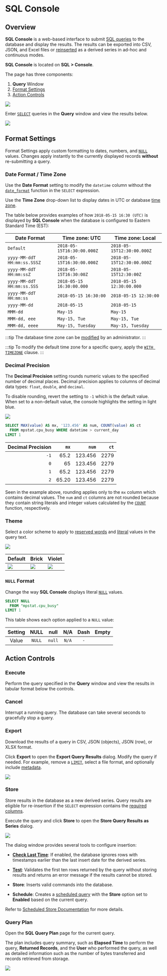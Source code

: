 # SQL Console

## Overview

**SQL Console** is a web-based interface to submit [SQL queries](../sql/README.md) to the database and display the results. The results can be exported into CSV, JSON, and Excel files or [reinserted](#store) as a derived series in ad-hoc and continuous modes.

**SQL Console** is located on **SQL > Console**.

The page has three components:

1. **Query** Window
2. [Format Settings](#format-settings)
3. [Action Controls](#action-controls)

![](./images/sql_console.png)

Enter [`SELECT`](README.md#select-expression) queries in the **Query** window and view the results below.

![](./images/query-result1.png)

## Format Settings

Format Settings apply custom formatting to dates, numbers, and [`NULL`](README.md#null) values. Changes apply instantly to the currently displayed records **without** re-submitting a query.

### Date Format / Time Zone

Use the **Date Format** setting to modify the `datetime` column without the [`date_format`](examples/datetime-format.md) function in the `SELECT` expression.

Use the **Time Zone** drop-down list to display dates in UTC or database [time zone](../administration/timezone.md).

The table below provides examples of how `2018-05-15 16:30 (UTC)` is displayed by **SQL Console** when the database is configured to Eastern Standard Time (EST):

**Date Format** | **Time zone: UTC** | **Time zone: Local**
---|---|---
`Default` | `2018-05-15T16:30:00.000Z` | `2018-05-15T12:30:00.000Z`
`yyyy-MM-ddT HH:mm:ss.SSSZ` | `2018-05-15T16:30:00.000Z` | `2018-05-15T12:30:00.000Z`
`yyyy-MM-ddT HH:mm:ssZ` | `2018-05-15T16:30:00Z` | `2018-05-15T12:30:00Z`
`yyyy-MM-ddT HH:mm:ss.SSS` | `2018-05-15 16:30:00.000` | `2018-05-15 12:30:00.000`
`yyyy-MM-ddT HH:mm:ss` | `2018-05-15 16:30:00` | `2018-05-15 12:30:00`
`yyyy-MM-dd` | `2018-05-15` | `2018-05-15`
`MMM-dd` | `May-15` | `May-15`
`MMM-dd, eee` | `May-15, Tue` | `May-15, Tue`
`MMM-dd, eeee` | `May-15, Tuesday` | `May-15, Tuesday`

:::tip
The database time zone can be [modified](../administration/timezone.md) by an administrator.
:::

:::tip
To modify the default time zone for a specific query, apply the [`WITH TIMEZONE`](README.md#with-timezone) clause.
:::

### Decimal Precision

The **Decimal Precision** setting rounds numeric values to the specified number of decimal places. Decimal precision applies to columns of decimal data types: `float`, `double`, and `decimal`.

To disable rounding, revert the setting to `-1` which is the default value. When set to a non-default value, the console highlights the setting in light blue.

![](./images/decimal-precision.png)

```sql
SELECT MAX(value) AS mx, '123.456' AS num, COUNT(value) AS ct
  FROM mpstat.cpu_busy WHERE datetime > current_day
LIMIT 1
```

Decimal Precision | `mx` | `num` | `ct`
---:|---:|---:|---:
`-1` | 65.2 | 123.456 | 2279
`0` | 65 | 123.456 | 2279
`1` | 65.2 | 123.456 | 2279
`2` | 65.20 | 123.456 | 2279

Seen in the example above, rounding applies only to the `mx` column which contains decimal values. The `num` and `ct` columns are not rounded because they contain string literals and integer values calculated by the [`COUNT`](README.md#aggregation-functions) function, respectively.

### Theme

Select a color scheme to apply to [reserved words](README.md#reserved-words) and [literal](README.md#literals) values in the query text.

![](./images/theme.png)

 Default | Brick | Violet
---|---|---
 ![](./images/default.png) | ![](./images/brick.png) | ![](./images/violet.png) |

### `NULL` Format

Change the way **SQL Console** displays literal [`NULL`](README.md#null) values.

```sql
SELECT NULL
  FROM "mpstat.cpu_busy"
LIMIT 1
```

This table shows each option applied to a `NULL` value:

Setting | NULL | null | N/A | Dash | Empty |
:------:|:----:|:----:|:---:|:----:|:-----:|
Value   |`NULL`|`null`|`N/A`|  `-` |       |

## Action Controls

### Execute

Perform the query specified in the **Query** window and view the results in tabular format below the controls.

### Cancel

Interrupt a running query. The database can take several seconds to gracefully stop a query.

### Export

Download the results of a query in CSV, JSON (objects), JSON (row), or XLSX format.

Click **Export** to open the **Export Query Results** dialog. Modify the query if needed. For example, remove a [`LIMIT`](README.md#limiting), select a file format, and optionally include [metadata](scheduled-sql-metadata.md#sql-report-metadata).

![](./images/export1.png)

### Store

Store results in the database as a new derived series. Query results are eligible for re-insertion if the `SELECT` expression contains the [required columns](scheduled-sql-store.md#required-columns).

Execute the query and click **Store** to open the **Store Query Results as Series** dialog.

![](./images/query_store.png)

The dialog window provides several tools to configure insertion:

* [**Check Last Time**](scheduled-sql-store.md#duplicates): If enabled, the database ignores rows with timestamps earlier than the last insert date for the derived series.

* [**Test**](scheduled-sql-store.md#validation): Validates the first ten rows returned by the query without storing results and returns an error message if the results cannot be stored.

* **Store**: Inserts valid commands into the database.

* **Schedule**: Creates a [scheduled query](scheduled-sql.md) with the **Store** option set to **Enabled** based on the current query.

Refer to [Scheduled Store Documentation](scheduled-sql-store.md) for more details.

### Query Plan

Open the **SQL Query Plan** page for the current query.

The plan includes query summary, such as **Elapsed Time** to perform the query, **Returned Records**, and the **User** who performed the query, as well as detailed information such as the number of bytes transferred and records retrieved from storage.

![](./images/query-plan.png)
